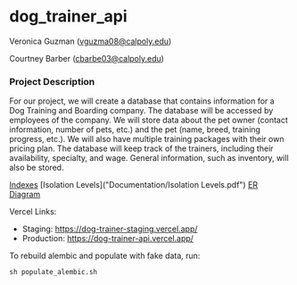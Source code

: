 # dog_trainer_api

Veronica Guzman (vguzma08@calpoly.edu)

Courtney Barber (cbarbe03@calpoly.edu)

### Project Description
For our project, we will create a database that contains information for a Dog Training and Boarding company. The database will be accessed by employees of the company. We will store data about the pet owner (contact information, number of pets, etc.) and the pet (name, breed, training progress, etc.). We will also have multiple training packages with their own pricing plan. The database will keep track of the trainers, including their availability, specialty, and wage. General information, such as inventory, will also be stored. 

[Indexes](Documentation/Indexes_dog_trainer_api.pdf)
[Isolation Levels]("Documentation/Isolation Levels.pdf")
[ER Diagram](Documentation/Dog_Trainer_ER_Diagram.pdf)


Vercel Links:
- Staging: https://dog-trainer-staging.vercel.app/
- Production: https://dog-trainer-api.vercel.app/

To rebuild alembic and populate with fake data, run:
```
sh populate_alembic.sh
```
